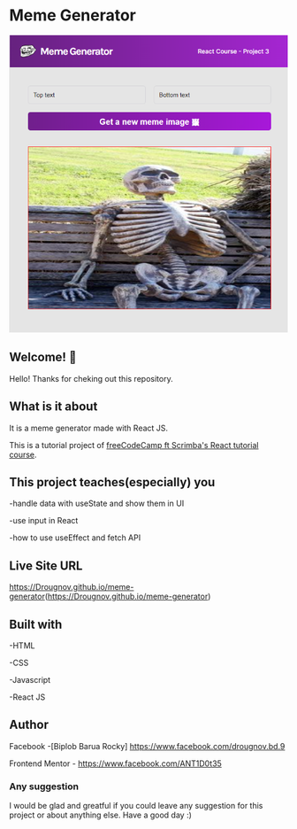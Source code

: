 # Meme Generator

![Design preview for meme generator](./src/images/design.png)

## Welcome! 👋

Hello! Thanks for cheking out this repository.

## What is it about

It is a meme generator made with React JS.

This is a tutorial project of [freeCodeCamp ft Scrimba's React tutorial course](https://youtu.be/bMknfKXIFA8).

## This project teaches(especially) you

-handle data with useState and show them in UI

-use input in React

-how to use useEffect and fetch API

## Live Site URL

<https://Drougnov.github.io/meme-generator>(https://Drougnov.github.io/meme-generator)

## Built with

-HTML

-CSS

-Javascript

-React JS

## Author

Facebook -[Biplob Barua Rocky] <https://www.facebook.com/drougnov.bd.9>

Frontend Mentor - <https://www.facebook.com/ANT1D0t35>

### Any suggestion

I would be glad and greatful if you could leave any suggestion for this project or about anything else. Have a good day :)
